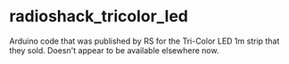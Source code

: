 # radioshack_tricolor_led
Arduino code that was published by RS for the Tri-Color LED 1m strip that they sold. Doesn't appear to be available elsewhere now. 
